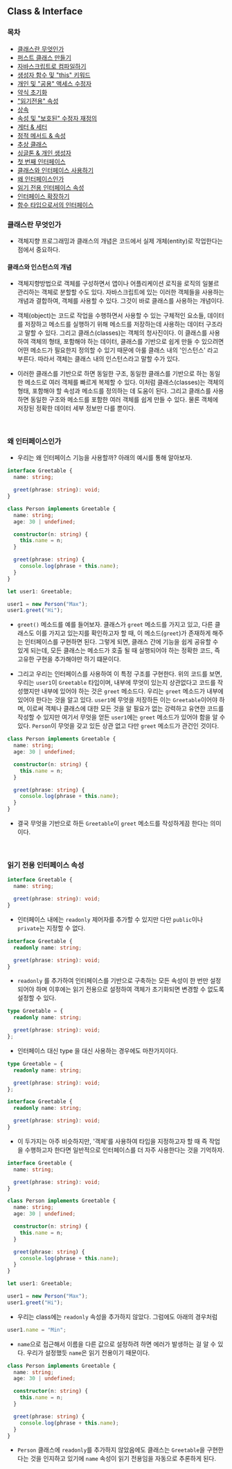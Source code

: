 ## Class & Interface

### 목차

- [클래스란 무엇인가](#클래스란-무엇인가)
- [퍼스트 클래스 만들기](#퍼스트-클래스-만들기)
- [자바스크립트로 컴파일하기](#자바스크립트로-컴파일하기)
- [생성자 함수 및 "this" 키워드](#생성자-함수-및-this-키워드)
- [개인 및 "공용" 액세스 수정자](#개인-및-공용-액세스-수정자)
- [약식 초기화](#약식-초기화)
- ["읽기전용" 속성](#읽기전용-속성)
- [상속](#상속)
- [속성 및 "보호된" 수정자 재정의](#속성-및-보호된-수정자-재정의)
- [게터 & 세터](#게터-&-세터)
- [정적 메서드 & 속성](#정적-메서드-&-속성)
- [추상 클래스](#추상-클래스)
- [싱글톤 & 개인 생성자](#싱글톤-&-개인-생성자)
- [첫 번째 인터페이스](#첫-번째-인터페이스)
- [클래스와 인터페이스 사용하기](#클래스와-인터페이스-사용하기)
- [왜 인터페이스인가](#왜-인터페이스인가)
- [읽기 전용 인터페이스 속성](#읽기-전용-인터페이스-속성)
- [인터페이스 확장하기](#인터페이스-확장하기)
- [함수 타입으로서의 인터페이스](#함수-타입으로서의-인터페이스)

### 클래스란 무엇인가

- 객체지향 프로그래밍과 클래스의 개념은 코드에서 실제 개체(entity)로 작업한다는 점에서 중요하다.

#### 클래스와 인스턴스의 개념

- 객체지향방법으로 객체를 구성하면서 앱이나 어플리케이션 로직을 로직의 일불르 관리하는 객체로 분할할 수도 있다. 자바스크립트에 있는 이러한 객체들을 사용하는 개념과 결합하여, 객체를 사용할 수 있다. 그것이 바로 클래스를 사용하는 개념이다.

- 객체(object)는 코드로 작업을 수행하면서 사용할 수 있는 구체적인 요소들, 데이터를 저장하고 메소드를 실행하기 위해 메소드를 저장하는데 사용하는 데이터 구조라고 말할 수 있다. 그리고 클래스(classes)는 객체의 청사진이다. 이 클래스를 사용하여 객체의 형태, 포함해야 하는 데이터, 클래스를 기반으로 쉽게 만들 수 있으려면 어떤 메소드가 필요한지 정의할 수 있기 때문에 아룰 클래스 내의 '인스턴스' 라고 부른다. 따라서 객체는 클래스 내의 인스턴스라고 말할 수가 있다.

- 이러한 클래스를 기반으로 하면 동일한 구조, 동일한 클래스를 기반으로 하는 동일한 메소드로 여러 객체를 빠르게 복제할 수 있다. 이처럼 클래스(classes)는 객체의 형태, 포함해야 할 속성과 메소드를 정의하는 데 도움이 된다. 그리고 클래스를 사용하면 동일한 구조와 메소드를 포함한 여러 객체를 쉽게 만들 수 있다. 물론 객체에 저장된 정확한 데이터 세부 정보만 다를 뿐이다.

</br>

### 왜 인터페이스인가

- 우리는 왜 인터페이스 기능을 사용할까? 아래의 예시를 통해 알아보자.

```ts
interface Greetable {
  name: string;

  greet(phrase: string): void;
}

class Person implements Greetable {
  name: string;
  age: 30 | undefined;

  constructor(n: string) {
    this.name = n;
  }

  greet(phrase: string) {
    console.log(phrase + this.name);
  }
}

let user1: Greetable;

user1 = new Person("Max");
user1.greet("Hi");
```

- `greet()` 메소드를 예를 들어보자. 클래스가 `greet` 메소드를 가지고 있고, 다른 클래스도 이를 가지고 있는지를 확인하고자 할 때, 이 메소드(`greet`)가 존재하게 해주는 인터페이스를 구현하면 된다. 그렇게 되면, 클래스 간에 기능을 쉽게 공유할 수 있게 되는데, 모든 클래스는 메소드가 호출 될 때 실행되어야 하는 정확한 코드, 즉 고유한 구현을 추가해야만 하기 떄문이다.

- 그리고 우리는 인터페이스를 사용하여 이 특정 구조를 구현한다. 위의 코드를 보면, 우리는 `user1`이 `Greetable` 타입이며, 내부에 무엇이 있는지 상관없다고 코드를 작성했지만 내부에 있어야 하는 것은 `greet` 메소드다. 우리는 `greet` 메소드가 내부에 있어야 한다는 것을 알고 있다. `user1`에 무엇을 저장하든 이는 `Greetable`이어야 하며, 이로써 객체나 클래스에 대한 모든 것을 알 필요가 없는 강력하고 유연한 코드를 작성할 수 있지만 여기서 무엇을 얻든 `user1`에는 `greet` 메소드가 있어야 함을 알 수 있다. `Person`이 무엇을 갖고 있든 상관 없고 다만 `greet` 메소드가 관건인 것이다.

```ts
class Person implements Greetable {
  name: string;
  age: 30 | undefined;

  constructor(n: string) {
    this.name = n;
  }

  greet(phrase: string) {
    console.log(phrase + this.name);
  }
}
```

- 결국 무엇을 기반으로 하든 `Greetable`이 `greet` 메소드를 작성하게끔 한다는 의미이다.

</br>

### 읽기 전용 인터페이스 속성

```ts
interface Greetable {
  name: string;

  greet(phrase: string): void;
}
```

- 인터페이스 내에는 `readonly` 제어자를 추가할 수 있지만 다만 `public`이나 `private`는 지정할 수 없다.

```ts
interface Greetable {
  readonly name: string;

  greet(phrase: string): void;
}
```

- `readonly` 를 추가하여 인터페이스를 기반으로 구축하는 모든 속성이 한 번만 설정되어야 하며 이후에는 읽기 전용으로 설정하여 객체가 초기화되면 변경할 수 없도록 설정할 수 있다.

```ts
type Greetable = {
  readonly name: string;

  greet(phrase: string): void;
};
```

- 인터페이스 대신 type 을 대신 사용하는 경우에도 마찬가지이다.

```ts
type Greetable = {
  readonly name: string;

  greet(phrase: string): void;
};
```

```ts
interface Greetable {
  readonly name: string;

  greet(phrase: string): void;
}
```

- 이 두가지는 아주 비슷하지만, '객체'를 사용하여 타입을 지정하고자 할 때 즉 작업을 수행하고자 한다면 일반적으로 인터페이스를 더 자주 사용한다는 것을 기억하자.

```ts
interface Greetable {
  name: string;

  greet(phrase: string): void;
}

class Person implements Greetable {
  name: string;
  age: 30 | undefined;

  constructor(n: string) {
    this.name = n;
  }

  greet(phrase: string) {
    console.log(phrase + this.name);
  }
}

let user1: Greetable;

user1 = new Person("Max");
user1.greet("Hi");
```

- 우리는 class에는 `readonly` 속성을 추가하지 않았다. 그럼에도 아래의 경우처럼

```ts
user1.name = "Min";
```

- `name`으로 접근해서 이름을 다른 값으로 설정하려 하면 에러가 발생하는 걸 알 수 있다. 우리가 설정했듯 `name`은 읽기 전용이기 때문이다.

```ts
class Person implements Greetable {
  name: string;
  age: 30 | undefined;

  constructor(n: string) {
    this.name = n;
  }

  greet(phrase: string) {
    console.log(phrase + this.name);
  }
}
```

- `Person` 클래스에 `readonly`를 추가하지 않았음에도 클래스는 `Greetable`을 구현한다는 것을 인지하고 있기에 `name` 속성이 읽기 전용임을 자동으로 추론하게 된다.

</br>
